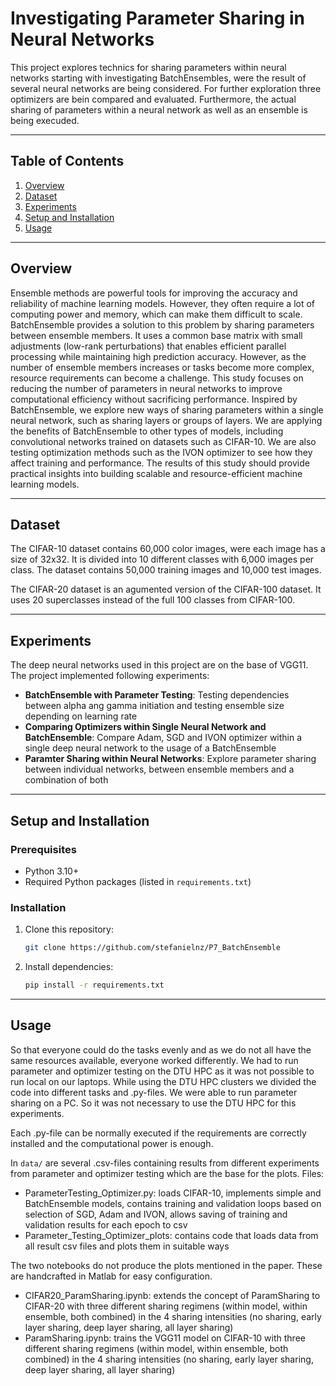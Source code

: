 # Investigating Parameter Sharing in Neural Networks

This project explores technics for sharing parameters within neural networks starting with investigating BatchEnsembles, were the result of several neural networks are being considered. For further exploration three optimizers are bein compared and evaluated. Furthermore, the actual sharing of parameters within a neural network as well as an ensemble is being execuded.

---

## Table of Contents
1. [Overview](#overview)
2. [Dataset](#dataset)
3. [Experiments](#experiments)
4. [Setup and Installation](#setup-and-installation)
5. [Usage](#usage)

---

## Overview
Ensemble methods are powerful tools for improving the accuracy and reliability of machine learning models. However, they often require a lot of computing power and memory, which can make them difficult to scale. BatchEnsemble provides a solution to this problem by sharing parameters between ensemble members. It uses a common base matrix with small adjustments (low-rank perturbations) that enables efficient parallel processing while maintaining high prediction accuracy. However, as the number of ensemble members increases or tasks become more complex, resource requirements can become a challenge. This study focuses on reducing the number of parameters in neural networks to improve computational efficiency without sacrificing performance. Inspired by BatchEnsemble, we explore new ways of sharing parameters within a single neural network, such as sharing layers or groups of layers. We are applying the benefits of BatchEnsemble to other types of models, including convolutional networks trained on datasets such as CIFAR-10. We are also testing optimization methods such as the IVON optimizer to see how they affect training and performance. The results of this study should provide practical insights into building scalable and resource-efficient machine learning models.

---

## Dataset
The CIFAR-10 dataset contains 60,000 color images, were each image has a size of 32x32.
It is divided into 10 different classes with 6,000 images per class.
The dataset contains 50,000 training images and 10,000 test images.

The CIFAR-20 dataset is an agumented version of the CIFAR-100 dataset. It uses 20 superclasses instead of the full 100 classes from CIFAR-100.

---

## Experiments
The deep neural networks used in this project are on the base of VGG11.
The project implemented following experiments:
- **BatchEnsemble with Parameter Testing**: Testing dependencies between alpha ang gamma initiation and testing ensemble size depending on learning rate
- **Comparing Optimizers within Single Neural Network and BatchEnsemble**: Compare Adam, SGD and IVON optimizer within a single deep neural network to the usage of a BatchEnsemble
- **Paramter Sharing within Neural Networks**: Explore parameter sharing between individual networks, between ensemble members and a combination of both

---

## Setup and Installation
### Prerequisites
- Python 3.10+
- Required Python packages (listed in `requirements.txt`)

### Installation
1. Clone this repository:
   ```bash
   git clone https://github.com/stefanielnz/P7_BatchEnsemble
   ```
2. Install dependencies:
   ```bash
   pip install -r requirements.txt
   ```

---

## Usage

So that everyone could do the tasks evenly and as we do not all have the same resources available, everyone worked differently.
We had to run parameter and optimizer testing on the DTU HPC as it was not possible to run local on our laptops. 
While using the DTU HPC clusters we divided the code into different tasks and .py-files.
We were able to run parameter sharing on a PC. So it was not necessary to use the DTU HPC for this experiments.

Each .py-file can be normally executed if the requirements are correctly installed and the computational power is enough.

In `data/` are several .csv-files containing results from different experiments from parameter and optimizer testing which are the base for the plots.
Files:
- ParameterTesting_Optimizer.py: loads CIFAR-10, implements simple and BatchEnsemble models, contains training and validation loops based on selection of SGD, Adam and IVON, allows saving of training and validation results for each epoch to csv
- Parameter_Testing_Optimizer_plots: contains code that loads data from all result csv files and plots them in suitable ways

The two notebooks do not produce the plots mentioned in the paper. These are handcrafted in Matlab for easy configuration.
- CIFAR20_ParamSharing.ipynb: extends the concept of ParamSharing to CIFAR-20 with three different sharing regimens (within model, within ensemble, both combined) in the 4 sharing intensities (no sharing, early layer sharing, deep layer sharing, all layer sharing)
- ParamSharing.ipynb: trains the VGG11 model on CIFAR-10 with three different sharing regimens (within model, within ensemble, both combined) in the 4 sharing intensities (no sharing, early layer sharing, deep layer sharing, all layer sharing)
